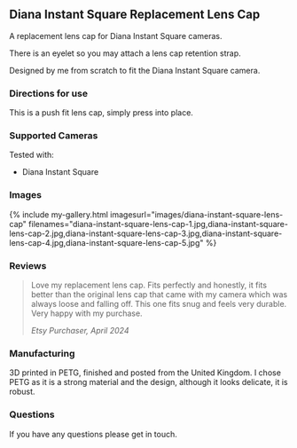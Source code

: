## Diana Instant Square Replacement Lens Cap
A replacement lens cap for Diana Instant Square cameras.

There is an eyelet so you may attach a lens cap retention strap.

Designed by me from scratch to fit the Diana Instant Square camera.

### Directions for use
This is a push fit lens cap, simply press into place.

### Supported Cameras
Tested with:
- Diana Instant Square

### Images
{% include my-gallery.html imagesurl="images/diana-instant-square-lens-cap"
   filenames="diana-instant-square-lens-cap-1.jpg,diana-instant-square-lens-cap-2.jpg,diana-instant-square-lens-cap-3.jpg,diana-instant-square-lens-cap-4.jpg,diana-instant-square-lens-cap-5.jpg" %}

### Reviews

> Love my replacement lens cap. Fits perfectly and honestly, it fits better than the original lens cap that came with my camera which was always loose and falling off. This one fits snug and feels very durable. Very happy with my purchase.
>
> *Etsy Purchaser, April 2024*

### Manufacturing
3D printed in PETG, finished and posted from the United Kingdom. I chose PETG as it is a strong material and the design, although it looks delicate, it is robust.

### Questions
If you have any questions please get in touch.
